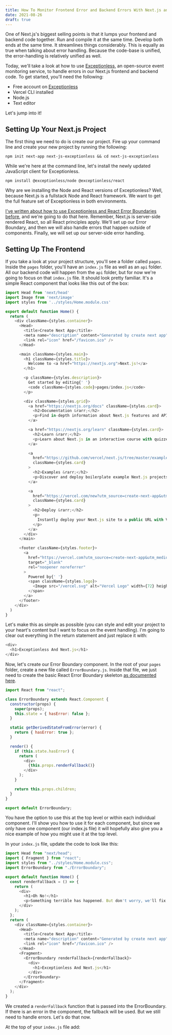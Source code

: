 ```yaml
---
title: How To Monitor Frontend Error and Backend Errors With Next.js and Exceptionless
date: 2021-08-26
draft: true
---
```


One of Next.js's biggest selling points is that it lumps your frontend and backend code together. Run and compile it at the same time. Develop both ends at the same time. It streamlines things considerably. This is equally as true when talking about error handling. Because the code-base is unified, the error-handling is relatively unified as well. 

Today, we'll take a look at how to use [Exceptionless](https://exceptionless.com), an open-source event monitoring service, to handle errors in our Next.js frontend and backend code. To get started, you'll need the following: 

* Free account on [Exceptionless](https://exceptionless.com)
* Vercel CLI installed
* Node.js
* Text editor

Let's jump into it!

## Setting Up Your Next.js Project 

The first thing we need to do is create our project. Fire up your command line and create your new project by running the following: 

```
npm init next-app next-js-exceptionless && cd next-js-exceptionless
```

While we're here at the command line, let's install the newly updated JavaScript client for Exceptionless. 

```
npm install @exceptionless/node @exceptionless/react
```

Why are we installing the Node and React versions of Exceptionless? Well, because Next.js is a fullstack Node and React framework. We want to get the full feature set of Exceptionless in both environments. 

[I've written about how to use Exceptionless and React Error Boundaries before](./2021-08-16-how-to-use-error-boundaries-in-react.md), and we're going to do that here. Remember, Next.js is server-side rendered React, so all React principles apply. We'll set up our Error Boundary, and then we will also handle errors that happen outside of components. Finally, we will set up our server-side error handling. 

## Setting Up The Frontend

If you take a look at your project structure, you'll see a folder called `pages`. Inside the `pages` folder, you'll have an `index.js` file as well as an `api` folder. All our backend code will happen from the `api` folder, but for now we're going to focus on that `index.js` file. It should look pretty familiar. It's a simple React component that looks like this out of the box: 

```js
import Head from 'next/head'
import Image from 'next/image'
import styles from '../styles/Home.module.css'

export default function Home() {
  return (
    <div className={styles.container}>
      <Head>
        <title>Create Next App</title>
        <meta name="description" content="Generated by create next app" />
        <link rel="icon" href="/favicon.ico" />
      </Head>

      <main className={styles.main}>
        <h1 className={styles.title}>
          Welcome to <a href="https://nextjs.org">Next.js!</a>
        </h1>

        <p className={styles.description}>
          Get started by editing{' '}
          <code className={styles.code}>pages/index.js</code>
        </p>

        <div className={styles.grid}>
          <a href="https://nextjs.org/docs" className={styles.card}>
            <h2>Documentation &rarr;</h2>
            <p>Find in-depth information about Next.js features and API.</p>
          </a>

          <a href="https://nextjs.org/learn" className={styles.card}>
            <h2>Learn &rarr;</h2>
            <p>Learn about Next.js in an interactive course with quizzes!</p>
          </a>

          <a
            href="https://github.com/vercel/next.js/tree/master/examples"
            className={styles.card}
          >
            <h2>Examples &rarr;</h2>
            <p>Discover and deploy boilerplate example Next.js projects.</p>
          </a>

          <a
            href="https://vercel.com/new?utm_source=create-next-app&utm_medium=default-template&utm_campaign=create-next-app"
            className={styles.card}
          >
            <h2>Deploy &rarr;</h2>
            <p>
              Instantly deploy your Next.js site to a public URL with Vercel.
            </p>
          </a>
        </div>
      </main>

      <footer className={styles.footer}>
        <a
          href="https://vercel.com?utm_source=create-next-app&utm_medium=default-template&utm_campaign=create-next-app"
          target="_blank"
          rel="noopener noreferrer"
        >
          Powered by{' '}
          <span className={styles.logo}>
            <Image src="/vercel.svg" alt="Vercel Logo" width={72} height={16} />
          </span>
        </a>
      </footer>
    </div>
  )
}
```

Let's make this as simple as possible (you can style and edit your project to your heart's content but I want to focus on the event handling). I'm going to clear out everything in the return statement and just replace it with: 

```js
<div>
  <h1>Exceptionless And Next.js</h1>
</div>
```

Now, let's create our Error Boundary component. In the root of your `pages` folder, create a new file called `ErrorBoundary.js`. Inside that file, we just need to create the basic React Error Boundary skeleton [as documented here](https://reactjs.org/docs/error-boundaries.html). 

```js
import React from "react";

class ErrorBoundary extends React.Component {
  constructor(props) {
    super(props);
    this.state = { hasError: false };
  }

  static getDerivedStateFromError(error) {
    return { hasError: true };
  }

  render() {
    if (this.state.hasError) {
      return (
        <div>
          {this.props.renderFallback()}
        </div>
      );
    }

    return this.props.children;
  }
}

export default ErrorBoundary;
```

You have the option to use this at the top level or within each individual component. I'll show you how to use it for each component, but since we only have one component (our index.js file) it will hopefully also give you a nice example of how you might use it at the top level. 

In your `index.js` file, update the code to look like this: 

```js
import Head from "next/head";
import { Fragment } from "react";
import styles from "../styles/Home.module.css";
import ErrorBoundary from "./ErrorBoundary";

export default function Home() {
  const renderFallback = () => {
    return (
      <div>
        <h1>Oh No!</h1>
        <p>Something terrible has happened. But don't worry, we'll fix it.</p>
      </div>
    );
  };
  return (
    <div className={styles.container}>
      <Head>
        <title>Create Next App</title>
        <meta name="description" content="Generated by create next app" />
        <link rel="icon" href="/favicon.ico" />
      </Head>
      <Fragment>
        <ErrorBoundary renderFallback={renderFallback}>
          <div>
            <h1>Exceptionless And Next.js</h1>
          </div>
        </ErrorBoundary>
      </Fragment>
    </div>
  );
}
```

We created a `renderFallback` function that is passed into the ErrorBoundary. If there is an error in the component, the fallback will be used. But we still need to handle errors. Let's do that now. 

At the top of your `index.js` file add: 

```js

```


